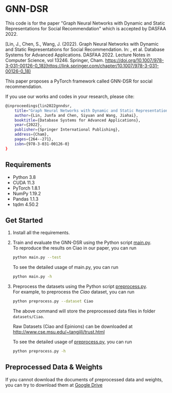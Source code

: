 # GNN-DSR
This code is for the paper "Graph Neural Networks with Dynamic and Static Representations for Social Recommendation" which is accepted by DASFAA 2022. 

[Lin, J., Chen, S., Wang, J. (2022). Graph Neural Networks with Dynamic and Static Representations for Social Recommendation. In: , et al. Database Systems for Advanced Applications. DASFAA 2022. Lecture Notes in Computer Science, vol 13246. Springer, Cham. https://doi.org/10.1007/978-3-031-00126-0_18](https://link.springer.com/chapter/10.1007/978-3-031-00126-0_18)

This paper proposes a PyTorch framework called GNN-DSR for social recommendation.

If you use our works and codes in your research, please cite:
```bash
@inproceedings{lin2022gnndsr,
    title="Graph Neural Networks with Dynamic and Static Representations for Social Recommendation",
    author={Lin, Junfa and Chen, Siyuan and Wang, Jiahai},
    booktitle={Database Systems for Advanced Applications},
    year={2022},
    publisher={Springer International Publishing},
    address={Cham},
    pages={264--271},
    isbn={978-3-031-00126-0}
}
```

## Requirements
- Python 3.8
- CUDA 11.3
- PyTorch 1.8.1
- NumPy 1.19.2
- Pandas 1.1.3
- tqdm 4.50.2

## Get Started
1. Install all the requirements.

2. Train and evaluate the GNN-DSR using the Python script [main.py](main.py).  
   To reproduce the results on Ciao in our paper, you can run
   ```bash
   python main.py --test
   ```

   To see the detailed usage of main.py, you can run
   ```bash
   python main.py -h
   ```

3. Preprocess the datasets using the Python script [preprocess.py](preprocess.py).  
   For example, to preprocess the *Ciao* dataset, you can run
   ```bash
   python preprocess.py --dataset Ciao
   ```
   The above command will store the preprocessed data files in folder `datasets/Ciao`.

   Raw Datasets (Ciao and Epinions) can be downloaded at http://www.cse.msu.edu/~tangjili/trust.html 

   To see the detailed usage of [preprocess.py](preprocess.py), you can run
   ```bash
   python preprocess.py -h
   ```

## Preprocessed Data & Weights
If you cannot download the documents of preprocessed data and weights, you can try to download them at [Google Drive](https://drive.google.com/drive/folders/1Rma8Uh3vHjUuMUzHi10GUvYt49cN40Ta?usp=sharing)

